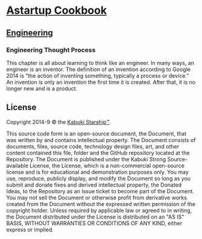 # [Astartup Cookbook](../readme.md)

## [Engineering](./readme.md)

### Engineering Thought Process

This chapter is all about learning to think like an engineer. In many ways, an engineer is an inventor. The definition of an invention according to Google 2014 is “the action of inventing something, typically a process or device.” An invention is only an invention the first time it is created. After that, it is no longer new and is a product.

## License

Copyright 2014-9 © the [Kabuki Starship™](https://kabukistarship.com).

This source code form is an open-source document, the Document, that was written by and contains intellectual property. The Document consists of documents, files, source code, technology design files, art, and other content contained this file, folder and the GitHub repository located at the Repository. The Document is published under the Kabuki Strong Source-available License, the License, which is a non-commercial open-source license and is for educational and demonstration purposes only. You may use, reproduce, publicly display, and modify the Document so long as you submit and donate fixes and derived intellectual property, the Donated Ideas, to the Repository as an Issue ticket to become part of the Document. You may not sell the Document or otherwise profit from derivative works created from the Document without the expressed written permission of the copyright holder. Unless required by applicable law or agreed to in writing, the Document distributed under the License is distributed on an "AS IS" BASIS, WITHOUT WARRANTIES OR CONDITIONS OF ANY KIND, either express or implied.
